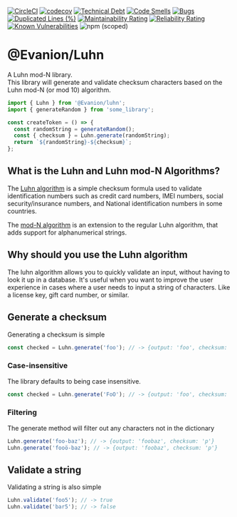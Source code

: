 [![CircleCI](https://circleci.com/gh/Evanion/luhn/tree/main.svg?style=shield)](https://circleci.com/gh/Evanion/luhn/tree/main)
[![codecov](https://codecov.io/gh/Evanion/luhn/branch/main/graph/badge.svg?token=S5V045X33K)](https://codecov.io/gh/Evanion/luhn)
[![Technical Debt](https://sonarcloud.io/api/project_badges/measure?project=Evanion_luhn&metric=sqale_index)](https://sonarcloud.io/summary/new_code?id=Evanion_luhn)
[![Code Smells](https://sonarcloud.io/api/project_badges/measure?project=Evanion_luhn&metric=code_smells)](https://sonarcloud.io/summary/new_code?id=Evanion_luhn)
[![Bugs](https://sonarcloud.io/api/project_badges/measure?project=Evanion_luhn&metric=bugs)](https://sonarcloud.io/summary/new_code?id=Evanion_luhn)
[![Duplicated Lines (%)](https://sonarcloud.io/api/project_badges/measure?project=Evanion_luhn&metric=duplicated_lines_density)](https://sonarcloud.io/summary/new_code?id=Evanion_luhn)
[![Maintainability Rating](https://sonarcloud.io/api/project_badges/measure?project=Evanion_luhn&metric=sqale_rating)](https://sonarcloud.io/summary/new_code?id=Evanion_luhn)
[![Reliability Rating](https://sonarcloud.io/api/project_badges/measure?project=Evanion_luhn&metric=reliability_rating)](https://sonarcloud.io/summary/new_code?id=Evanion_luhn)
[![Known Vulnerabilities](https://snyk.io/test/github/Evanion/luhn/badge.svg)](https://snyk.io/test/github/Evanion/luhn)
![npm (scoped)](https://img.shields.io/npm/v/@evanion/luhn)

# @Evanion/Luhn

A Luhn mod-N library.  
This library will generate and validate checksum characters based on the Luhn mod-N (or mod 10) algorithm.

```ts
import { Luhn } from '@Evanion/luhn';
import { generateRandom } from 'some_library';

const createToken = () => {
  const randomString = generateRandom();
  const { checksum } = Luhn.generate(randomString);
  return `${randomString}-${checksum}`;
};
```

## What is the Luhn and Luhn mod-N Algorithms?

The [Luhn algorithm](https://en.wikipedia.org/wiki/Luhn_algorithm) is a simple checksum formula used to validate identification numbers such as credit card numbers, IMEI numbers, social security/insurance numbers, and National identification numbers in some countries.

The [mod-N algorithm](https://en.wikipedia.org/wiki/Luhn_mod_N_algorithm) is an extension to the regular Luhn algorithm, that adds support for alphanumerical strings.

## Why should you use the Luhn algorithm

The luhn algorithm allows you to quickly validate an input, without having to look it up in a database. It's useful when you want to improve the user experience in cases where a user needs to input a string of characters. Like a license key, gift card number, or similar.

## Generate a checksum

Generating a checksum is simple

```ts
const checked = Luhn.generate('foo'); // -> {output: 'foo', checksum: '5'}
```

### Case-insensitive

The library defaults to being case insensitive.

```ts
const checked = Luhn.generate('FoO'); // -> {output: 'foo', checksum: '5'}
```

### Filtering

The generate method will filter out any characters not in the dictionary

```ts
Luhn.generate('foo-baz'); // -> {output: 'foobaz', checksum: 'p'}
Luhn.generate('fooö-baz'); // -> {output: 'foobaz', checksum: 'p'}
```

## Validate a string

Validating a string is also simple

```ts
Luhn.validate('foo5'); // -> true
Luhn.validate('bar5'); // -> false
```
